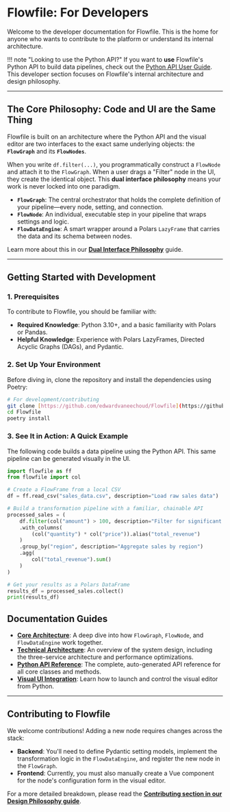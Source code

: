 # **Flowfile: For Developers**

Welcome to the developer documentation for Flowfile. This is the home for anyone who wants to contribute to the platform or understand its internal architecture.

!!! note "Looking to use the Python API?"
    If you want to **use** Flowfile's Python API to build data pipelines, check out the [Python API User Guide](../users/python-api/index.md). This developer section focuses on Flowfile's internal architecture and design philosophy.

---
## The Core Philosophy: Code and UI are the Same Thing

Flowfile is built on an architecture where the Python API and the visual editor are two interfaces to the exact same underlying objects: the **`FlowGraph`** and its **`FlowNodes`**.

When you write `df.filter(...)`, you programmatically construct a `FlowNode` and attach it to the `FlowGraph`. When a user drags a "Filter" node in the UI, they create the identical object. This **dual interface philosophy** means your work is never locked into one paradigm.

- **`FlowGraph`**: The central orchestrator that holds the complete definition of your pipeline—every node, setting, and connection.
- **`FlowNode`**: An individual, executable step in your pipeline that wraps settings and logic.
- **`FlowDataEngine`**: A smart wrapper around a Polars `LazyFrame` that carries the data and its schema between nodes.

Learn more about this in our **[Dual Interface Philosophy](design-philosophy.md)** guide.

---
## Getting Started with Development

### 1. Prerequisites
To contribute to Flowfile, you should be familiar with:

- **Required Knowledge**: Python 3.10+, and a basic familiarity with Polars or Pandas.
- **Helpful Knowledge**: Experience with Polars LazyFrames, Directed Acyclic Graphs (DAGs), and Pydantic.

### 2. Set Up Your Environment

Before diving in, clone the repository and install the dependencies using Poetry:

```bash
# For development/contributing
git clone [https://github.com/edwardvaneechoud/Flowfile](https://github.com/edwardvaneechoud/Flowfile)
cd Flowfile
poetry install
```

### 3. See It in Action: A Quick Example
The following code builds a data pipeline using the Python API. This same pipeline can be generated visually in the UI.

```python
import flowfile as ff
from flowfile import col

# Create a FlowFrame from a local CSV
df = ff.read_csv("sales_data.csv", description="Load raw sales data")

# Build a transformation pipeline with a familiar, chainable API
processed_sales = (
    df.filter(col("amount") > 100, description="Filter for significant sales")
    .with_columns(
        (col("quantity") * col("price")).alias("total_revenue")
    )
    .group_by("region", description="Aggregate sales by region")
    .agg(
        col("total_revenue").sum()
    )
)

# Get your results as a Polars DataFrame
results_df = processed_sales.collect()
print(results_df)
```

## Documentation Guides

- **[Core Architecture](flowfile-core.md)**: A deep dive into how `FlowGraph`, `FlowNode`, and `FlowDataEngine` work together.
- **[Technical Architecture](architecture.md)**: An overview of the system design, including the three-service architecture and performance optimizations.
- **[Python API Reference](python-api-reference.md)**: The complete, auto-generated API reference for all core classes and methods.
- **[Visual UI Integration](../users/python-api/reference/visual-ui.md)**: Learn how to launch and control the visual editor from Python.

---
## Contributing to Flowfile

We welcome contributions! Adding a new node requires changes across the stack:

- **Backend**: You'll need to define Pydantic setting models, implement the transformation logic in the `FlowDataEngine`, and register the new node in the `FlowGraph`.
- **Frontend**: Currently, you must also manually create a Vue component for the node's configuration form in the visual editor.

For a more detailed breakdown, please read the **[Contributing section in our Design Philosophy guide](design-philosophy.md#contributing)**.

